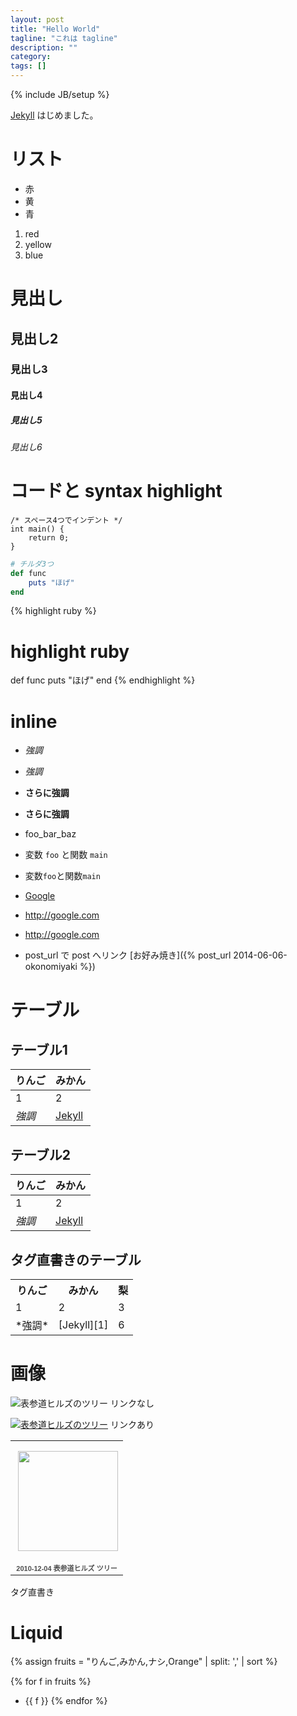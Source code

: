 ```yaml
---
layout: post
title: "Hello World"
tagline: "これは tagline"
description: ""
category: 
tags: []
---
```

{% include JB/setup %}

[Jekyll][1] はじめました。

# リスト

* 赤
* 黄
* 青

1. red
2. yellow
3. blue


# 見出し

## 見出し2

### 見出し3

#### 見出し4

##### 見出し5

###### 見出し6


# コードと syntax highlight

    /* スペース4つでインデント */
    int main() {
        return 0;
    }


~~~ruby
# チルダ3つ
def func
    puts "ほげ"
end
~~~

{% highlight ruby %}
# highlight ruby
def func
    puts "ほげ"
end
{% endhighlight %}

# inline

* _強調_
* *強調*
* __さらに強調__
* **さらに強調**

* foo_bar_baz

* 変数 `foo` と関数 `main`
* 変数`foo`と関数`main`


* [Google](http://google.com)
* <http://google.com>
* http://google.com

* post_url で post へリンク [お好み焼き]({% post_url 2014-06-06-okonomiyaki %})

# テーブル

## テーブル1

りんご | みかん
------ | -------------
1      | 2
*強調* | [Jekyll][1]

## テーブル2

|りんご | みかん        |
|------ | --------------|
|1      | 2             |
|*強調* | [Jekyll][1]   |

## タグ直書きのテーブル

<table>
  <tr>
    <th>りんご</th>
    <th>みかん</th>
    <th>梨</th>
  </tr>
  <tr>
    <td>1</td>
    <td>2</td>
    <td>3</td>
  </tr>
  <tr>
    <td>*強調*</td>
    <td>[Jekyll][1]</td>
    <td>6</td>
  </tr>
</table>

# 画像

![表参道ヒルズのツリー](https://farm8.staticflickr.com/7429/12560862614_1bdc1a29b3_k.jpg)
リンクなし

[![表参道ヒルズのツリー](https://farm8.staticflickr.com/7429/12560862614_1bdc1a29b3_k.jpg)](http://google.com/)
リンクあり

<table style="width:194px;"><tr><td align="center" style="height:194px;background:url(https://www.gstatic.com/pwa/s/v/lighthousefe_20150907.00_p0/transparent_album_background.gif) no-repeat left"><a href="https://picasaweb.google.com/108766616282956994806/2010120402?authuser=0&feat=embedwebsite"><img src="https://lh3.googleusercontent.com/-xtv_NUSgRWc/Uyz7dDG88YE/AAAAAAAAKEw/Naf3tzkYrqU/s160-c-Ic42/2010120402.jpg" width="160" height="160" style="margin:1px 0 0 4px;"></a></td></tr><tr><td style="text-align:center;font-family:arial,sans-serif;font-size:11px"><a href="https://picasaweb.google.com/108766616282956994806/2010120402?authuser=0&feat=embedwebsite" style="color:#4D4D4D;font-weight:bold;text-decoration:none;">2010-12-04 表参道ヒルズ ツリー</a></td></tr></table>
タグ直書き


# Liquid

{% assign fruits = "りんご,みかん,ナシ,Orange" | split: ',' | sort %}

{% for f in fruits %}
* {{ f }}
{% endfor %}

[1]: http://jekyllrb.com/

